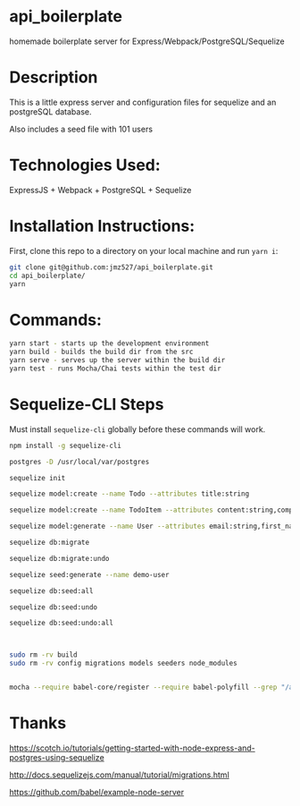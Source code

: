 # api_boilerplate

homemade boilerplate server for Express/Webpack/PostgreSQL/Sequelize

# Description

This is a little express server and configuration files for sequelize and an postgreSQL database.

Also includes a seed file with 101 users


# Technologies Used:

ExpressJS + Webpack + PostgreSQL + Sequelize


# Installation Instructions:

First, clone this repo to a directory on your local machine and run `yarn i`:

```sh
git clone git@github.com:jmz527/api_boilerplate.git
cd api_boilerplate/
yarn
```

# Commands:


```sh
yarn start - starts up the development environment
yarn build - builds the build dir from the src
yarn serve - serves up the server within the build dir
yarn test - runs Mocha/Chai tests within the test dir
```

# Sequelize-CLI Steps

Must install `sequelize-cli` globally before these commands will work.

```sh
npm install -g sequelize-cli

postgres -D /usr/local/var/postgres

```

```sh
sequelize init

sequelize model:create --name Todo --attributes title:string

sequelize model:create --name TodoItem --attributes content:string,complete:boolean

sequelize model:generate --name User --attributes email:string,first_name:string,last_name:string,username:string,password:string

sequelize db:migrate

sequelize db:migrate:undo

sequelize seed:generate --name demo-user

sequelize db:seed:all

sequelize db:seed:undo

sequelize db:seed:undo:all



sudo rm -rv build
sudo rm -rv config migrations models seeders node_modules


mocha --require babel-core/register --require babel-polyfill --grep "/api/todos" --exit
```


# Thanks

https://scotch.io/tutorials/getting-started-with-node-express-and-postgres-using-sequelize

http://docs.sequelizejs.com/manual/tutorial/migrations.html

https://github.com/babel/example-node-server

